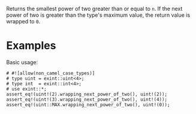 Returns the smallest power of two greater than or equal to `n`. If the next
power of two is greater than the type's maximum value, the return value is
wrapped to `0`.

# Examples

Basic usage:

```
# #![allow(non_camel_case_types)]
# type uint = exint::uint<4>;
# type int  = exint::int<4>;
# use exint::*;
assert_eq!(uint!(2).wrapping_next_power_of_two(), uint!(2));
assert_eq!(uint!(3).wrapping_next_power_of_two(), uint!(4));
assert_eq!(uint::MAX.wrapping_next_power_of_two(), uint!(0));
```
